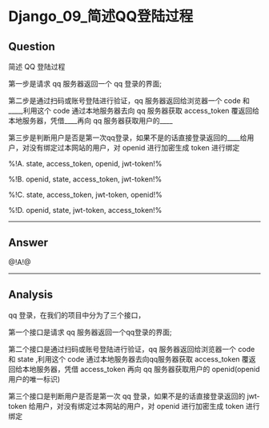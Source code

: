 # Django_09_简述QQ登陆过程

## Question
简述 QQ 登陆过程

第一步是请求 qq 服务器返回一个 qq 登录的界面;

第二步是通过扫码或账号登陆进行验证，qq 服务器返回给浏览器一个 code 和____,利用这个 code 通过本地服务器去向 qq 服务器获取 access_token 覆返回给本地服务器，凭借____再向 qq 服务器获取用户的____

第三步是判断用户是否是第一次qq登录，如果不是的话直接登录返回的____给用户，对没有绑定过本网站的用户，对 openid 进行加密生成 token 进行绑定
        
%!A. state, access_token, openid, jwt-token!%

%!B. openid, state, access_token, jwt-token!%

%!C. state, access_token, jwt-token, openid!%

%!D. openid, state, jwt-token, access_token!%

----

## Answer
@!A!@

----

## Analysis

qq 登录，在我们的项目中分为了三个接口，

第一个接口是请求 qq 服务器返回一个qq登录的界面;

第二个接口是通过扫码或账号登陆进行验证，qq 服务器返回给浏览器一个 code 和 state ,利用这个 code 通过本地服务器去向qq服务器获取 access_token 覆返回给本地服务器，凭借 access_token 再向 qq 服务器获取用户的 openid(openid 用户的唯一标识)

第三个接口是判断用户是否是第一次 qq 登录，如果不是的话直接登录返回的 jwt-token 给用户，对没有绑定过本网站的用户，对 openid 进行加密生成 token 进行绑定